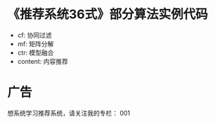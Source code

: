# 《推荐系统36式》部分算法实例代码

- cf: 协同过滤
- mf: 矩阵分解
- ctr: 模型融合
- content: 内容推荐

# 广告

想系统学习推荐系统，请关注我的专栏：
001
